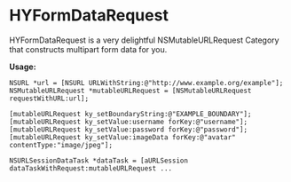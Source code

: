 HYFormDataRequest
=================

HYFormDataRequest is a very delightful NSMutableURLRequest Category that constructs multipart form data for you.

**Usage:**
    
    NSURL *url = [NSURL URLWithString:@"http://www.example.org/example"];
    NSMutableURLRequest *mutableURLRequest = [NSMutableURLRequest requestWithURL:url];
    
    [mutableURLRequest ky_setBoundaryString:@"EXAMPLE_BOUNDARY"];
    [mutableURLRequest ky_setValue:username forKey:@"username"];
    [mutableURLRequest ky_setValue:password forKey:@"password"];
    [mutableURLRequest ky_setValue:imageData forKey:@"avatar" contentType:"image/jpeg"];
    
    NSURLSessionDataTask *dataTask = [aURLSession dataTaskWithRequest:mutableURLRequest ...
